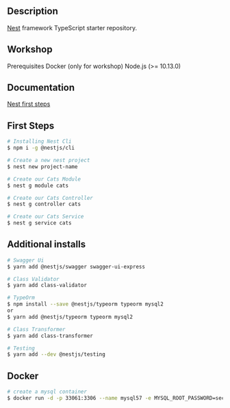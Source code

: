 ## Description

[Nest](https://github.com/nestjs/nest) framework TypeScript starter repository.

## Workshop

Prerequisites
Docker (only for workshop)
Node.js (>= 10.13.0)

## Documentation

[Nest first steps](https://docs.nestjs.com/first-steps)

## First Steps

```bash
# Installing Nest Cli
$ npm i -g @nestjs/cli

# Create a new nest project
$ nest new project-name

# Create our Cats Module
$ nest g module cats

# Create our Cats Controller
$ nest g controller cats

# Create our Cats Service
$ nest g service cats
```

## Additional installs

```bash
# Swagger Ui
$ yarn add @nestjs/swagger swagger-ui-express

# Class Validator
$ yarn add class-validator

# TypeOrm
$ npm install --save @nestjs/typeorm typeorm mysql2
or
$ yarn add @nestjs/typeorm typeorm mysql2

# Class Transformer
$ yarn add class-transformer

# Testing
$ yarn add --dev @nestjs/testing

```

## Docker

```bash
# create a mysql container
$ docker run -d -p 33061:3306 --name mysql57 -e MYSQL_ROOT_PASSWORD=secret mysql:5.7 --character-set-server=utf8mb4 --collation-server=utf8mb4_unicode_ci
```
